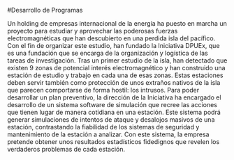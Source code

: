 #Desarrollo de Programas

Un holding de empresas internacional de la energía ha puesto en marcha un proyecto para estudiar y aprovechar las poderosas fuerzas electromagnéticas que han descubierto en una perdida isla del pacífico.
Con el fin de organizar este estudio, han fundado la Iniciativa DPUEx, que es una fundación que se encarga de la organización y logística de las tareas de investigación.
Tras un primer estudio de la isla, han detectado que existen 9 zonas de potencial interés electromagnético y han construido una estación de estudio y trabajo en cada una de esas zonas.
Estas estaciones deben servir también como protección de unos extraños nativos de la isla que parecen comportarse de forma hostil: los intrusos.
Para poder desarrollar un plan preventivo, la dirección de la Iniciativa ha encargado el desarrollo de un sistema software de simulación que recree las acciones que tienen lugar de manera cotidiana en una estación. Este sistema podrá generar simulaciones de intentos de ataque y desalojos masivos de una estación, contrastando la fiabilidad de los sistemas de seguridad y mantenimiento de la estación a analizar. Con este sistema, la empresa pretende obtener unos resultados estadísticos fidedignos que revelen los verdaderos problemas de cada estación.
